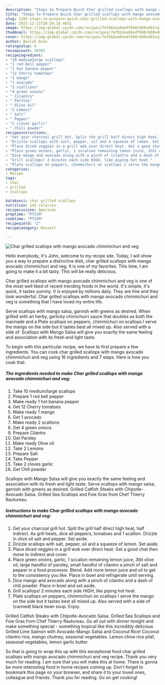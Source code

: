 ```yaml
---
description: "Steps to Prepare Quick Char grilled scallops with mango avocado chimmichuri and veg"
title: "Steps to Prepare Quick Char grilled scallops with mango avocado chimmichuri and veg"
slug: 5282-steps-to-prepare-quick-char-grilled-scallops-with-mango-avocado-chimmichuri-and-veg
date: 2021-12-11T20:39:18.465Z
image: https://img-global.cpcdn.com/recipes/7efbb2ea6bedf600/680x482cq70/char-grilled-scallops-with-mango-avocado-chimmichuri-and-veg-recipe-main-photo.jpg
thumbnail: https://img-global.cpcdn.com/recipes/7efbb2ea6bedf600/680x482cq70/char-grilled-scallops-with-mango-avocado-chimmichuri-and-veg-recipe-main-photo.jpg
cover: https://img-global.cpcdn.com/recipes/7efbb2ea6bedf600/680x482cq70/char-grilled-scallops-with-mango-avocado-chimmichuri-and-veg-recipe-main-photo.jpg
author: Beulah Dunn
ratingvalue: 4
reviewcount: 20787
recipeingredient:
- "10 mediumIarge scallops"
- "1 red bell pepper"
- "1 hot banana pepper"
- "12 Cherry tomatoes"
- "1 mango"
- "1 avocado"
- "2 scallions"
- "4 green onions"
- " Cilantro"
- " Parsley"
- " Olive oil"
- "2 Lemons"
- " Salt"
- " Pepper"
- "2 cloves garlic"
- " Chili powder"
recipeinstructions:
- "Get your charcoal grill hot. Split the grill half direct high heat, half indirect. As grill heats, dice all peppers, tomatoes and 1 scallion. Drizzle in olive oil salt and pepper. Set aside."
- "Drizzle scallops with salt, pepper, oil and a squeeze of lemon. Set aside."
- "Place diced veggies in a grill wok over direct heat. Get a good chat then move to indirect and cover."
- "Place green onions, garlic, 1 sccalion remaining lemon juice, 3tbl olive oil, large handful of parsley, small handful of cilantro a pinch of salt and pepper in a food processor. Blend. Add more lemon juice and oil to get to the consistency you like. Place in bowl and refrigerate until serving."
- "Dice mango and avocado along with a pinch of cilantro and a dash of chili powder. Place in bowl and set aside."
- "Grill scallops! 2 minutes each side HIGH, like piping hot heat."
- "Plate scallops on peppers, chimmichuri on scallops I serve the mango on the side but it tastes best all mixed up. Also served with a side of (canned) black bean soup. Enjoy."
categories:
- Recipe
tags:
- char
- grilled
- scallops

katakunci: char grilled scallops 
nutrition: 143 calories
recipecuisine: American
preptime: "PT21M"
cooktime: "PT32M"
recipeyield: "2"
recipecategory: Dessert

---
```



![Char grilled scallops with mango avocado chimmichuri and veg](https://img-global.cpcdn.com/recipes/7efbb2ea6bedf600/680x482cq70/char-grilled-scallops-with-mango-avocado-chimmichuri-and-veg-recipe-main-photo.jpg)

Hello everybody, it's John, welcome to my recipe site. Today, I will show you a way to prepare a distinctive dish, char grilled scallops with mango avocado chimmichuri and veg. It is one of my favorites. This time, I am going to make it a bit tasty. This will be really delicious.

Char grilled scallops with mango avocado chimmichuri and veg is one of the most well liked of recent trending foods in the world. It's simple, it's quick, it tastes yummy. It is enjoyed by millions daily. They are fine and they look wonderful. Char grilled scallops with mango avocado chimmichuri and veg is something that I have loved my entire life.

Serve scallops with mango salsa, garnish with greens as desired. When grilled with an herby, garlicky chimichurri sauce that doubles as both the marinade and a Plate scallops on peppers, chimmichuri on scallops I serve the mango on the side but it tastes best all mixed up. Also served with a side of. Scallops with Mango Salsa will give you exactly the same feeling and association with its fresh and light taste.


To begin with this particular recipe, we have to first prepare a few ingredients. You can cook char grilled scallops with mango avocado chimmichuri and veg using 16 ingredients and 7 steps. Here is how you cook that.

<!--inarticleads1-->

##### The ingredients needed to make Char grilled scallops with mango avocado chimmichuri and veg:

1. Take 10 medium/Iarge scallops
1. Prepare 1 red bell pepper
1. Make ready 1 hot banana pepper
1. Get 12 Cherry tomatoes
1. Make ready 1 mango
1. Get 1 avocado
1. Make ready 2 scallions
1. Get 4 green onions
1. Prepare  Cilantro
1. Get  Parsley
1. Make ready  Olive oil
1. Take 2 Lemons
1. Prepare  Salt
1. Take  Pepper
1. Take 2 cloves garlic
1. Get  Chili powder


Scallops with Mango Salsa will give you exactly the same feeling and association with its fresh and light taste. Serve scallops with mango salsa, garnish with greens as desired. Grilled Catfish Steaks with Chipotle-Avocado Salsa. Grilled Sea Scallops and Foie Gras from Chef Thierry Rautureau. 

<!--inarticleads2-->

##### Instructions to make Char grilled scallops with mango avocado chimmichuri and veg:

1. Get your charcoal grill hot. Split the grill half direct high heat, half indirect. As grill heats, dice all peppers, tomatoes and 1 scallion. Drizzle in olive oil salt and pepper. Set aside.
1. Drizzle scallops with salt, pepper, oil and a squeeze of lemon. Set aside.
1. Place diced veggies in a grill wok over direct heat. Get a good chat then move to indirect and cover.
1. Place green onions, garlic, 1 sccalion remaining lemon juice, 3tbl olive oil, large handful of parsley, small handful of cilantro a pinch of salt and pepper in a food processor. Blend. Add more lemon juice and oil to get to the consistency you like. Place in bowl and refrigerate until serving.
1. Dice mango and avocado along with a pinch of cilantro and a dash of chili powder. Place in bowl and set aside.
1. Grill scallops! 2 minutes each side HIGH, like piping hot heat.
1. Plate scallops on peppers, chimmichuri on scallops I serve the mango on the side but it tastes best all mixed up. Also served with a side of (canned) black bean soup. Enjoy.


Grilled Catfish Steaks with Chipotle-Avocado Salsa. Grilled Sea Scallops and Foie Gras from Chef Thierry Rautureau. Go all out with dinner tonight and make something special - something tropical like this incredibly delicious Grilled Lime Salmon with Avocado-Mango Salsa and Coconut Rice! Coconut cilantro rice, mango chutney, seasonal vegetables. Lemon chive rice pilaf, seasonal vegetables, lemon garlic butter. 

So that is going to wrap this up with this exceptional food char grilled scallops with mango avocado chimmichuri and veg recipe. Thank you very much for reading. I am sure that you will make this at home. There is gonna be more interesting food in home recipes coming up. Don't forget to bookmark this page on your browser, and share it to your loved ones, colleague and friends. Thank you for reading. Go on get cooking!
